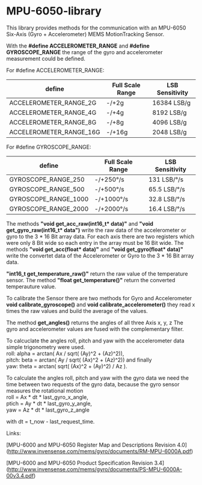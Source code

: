 # MPU-6050-library

This library provides methods for the communication with an MPU-6050 Six-Axis (Gyro + Accelerometer) 
MEMS MotionTracking Sensor.

With the __#define ACCELEROMETER_RANGE__ and __#define GYROSCOPE_RANGE__ the range of the gyro and accelerometer measurement could be defined.
    
For #define ACCELEROMETER_RANGE:

|define|Full Scale Range|LSB Sensitivity|
|---|---|---|
|ACCELEROMETER_RANGE_2G|-/+2g|16384 LSB/g|
|ACCELEROMETER_RANGE_4G|-/+4g|8192 LSB/g|
|ACCELEROMETER_RANGE_8G|-/+8g|4096 LSB/g|
|ACCELEROMETER_RANGE_16G|-/+16g|2048 LSB/g|



For #define GYROSCOPE_RANGE:

|define|Full Scale Range|LSB Sensitivity|
|---|---|---|
|GYROSCOPE_RANGE_250|-/+250°/s|131 LSB/°/s|
|GYROSCOPE_RANGE_500|-/+500°/s|65.5 LSB/°/s|
|GYROSCOPE_RANGE_1000|-/+1000°/s|32.8 LSB/°/s|
|GYROSCOPE_RANGE_2000|-/+2000°/s|16.4 LSB/°/s|


The methods __"void get_acc_raw(int16_t* data)"__ and __"void get_gyro_raw(int16_t* data")__ write the raw data of the accelerometer or gyro to the 3 * 16 Bit array data. For each axis there are two registers which were only 8 Bit wide so each entry in the array must be 16 Bit wide.
The methods __"void get_acc(float* data)"__ and __"void get_gyro(float* data)"__ write the convertet data of the Accelerometer or Gyro to the 3 * 16 Bit array data.

__"int16_t get_temperature_raw()"__ return the raw value of the temperature sensor. The method __"float get_temperature()"__ return the converted temperauture value.   

To calibrate the Sensor there are two methods for Gyro and Accelerometer __void calibrate_gyroscope()__ and __void calibrate_accelerometer()__  they read x times the raw values and build the average of the values.   

The method __get_angles()__ returns the angles of all three Axis x, y, z The gyro and accelerometer values are fused with the complementary filter.   

To calcuclate the angles roll, pitch and yaw with the accelerometer data simple trigonometry were used.   
roll:  alpha = arctan( Ax / sqrt( (Ay)^2 + (Az)^2)),   
pitch: beta = arctan( Ay / sqrt( (Ax)^2 + (Az)^2)) and finally   
yaw:   theta = arctan( sqrt( (Ax)^2 + (Ay)^2) / Az ).   

To calculate the angles roll, pitch and yaw with the gyro data we need the time between two requests of the gyro data, because the gyro sensor measures the rotational motion    
roll = Ax * dt * last_gyro_x_angle,   
ptich = Ay * dt * last_gyro_y_angle,   
yaw = Az * dt * last_gyro_z_angle     

with dt = t_now - last_request_time.    


Links:   

[MPU-6000 and MPU-6050 Register Map and Descriptions Revision 4.0] (http://www.invensense.com/mems/gyro/documents/RM-MPU-6000A.pdf)   

[MPU-6000 and MPU-6050 Product Specification Revision 3.4]
(http://www.invensense.com/mems/gyro/documents/PS-MPU-6000A-00v3.4.pdf)
